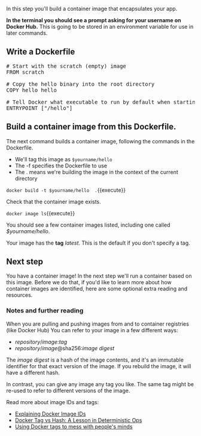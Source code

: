 In this step you'll build a container image that encapsulates your app.

**In the terminal you should see a prompt asking for your username on Docker Hub.** This is going to be stored in an environment variable for use in later commands.

## Write a Dockerfile

<pre class="file" data-filename="Dockerfile" data-target="replace">
# Start with the scratch (empty) image
FROM scratch

# Copy the hello binary into the root directory
COPY hello hello

# Tell Docker what executable to run by default when starting this container
ENTRYPOINT ["/hello"]
</pre>

## Build a container image from this Dockerfile.

 The next command builds a container image, following the commands in the Dockerfile.

* We'll tag this image as `$yourname/hello`
* The -f specifies the Dockerfile to use
* The . means we're building the image in the context of the current directory

`docker build -t $yourname/hello  .`{{execute}}

Check that the container image exists.

`docker image ls`{{execute}}

You should see a few container images listed, including one called *$yourname/hello*.

Your image has the **tag** *latest*. This is the default if you don't specify a tag.

## Next step

You have a container image! In the next step we'll run a container based on this image. Before we do that, if you'd like to learn more about how container images are identified, here are some optional extra reading and resources. 

### Notes and further reading

When you are pulling and pushing images from and to container registries (like Docker Hub) You can refer to your image in a few different ways:

* *repository*/*image*:*tag*
* *repository*/*image*@sha256:*image digest*

The *image digest* is a hash of the image contents, and it's an immutable identifier for that exact version of the image. If you rebuild the image, it will have a different hash.

In contrast, you can give any image any tag you like. The same tag might be re-used to refer to different versions of the image.

Read more about image IDs and tags:

* [Explaining Docker Image IDs](https://windsock.io/explaining-docker-image-ids/)
* [Docker Tag vs Hash: A Lesson in Deterministic Ops](https://medium.com/@tariq.m.islam/container-deployments-a-lesson-in-deterministic-ops-a4a467b14a03)
* [Using Docker tags to mess with people's minds](https://medium.com/microscaling-systems/using-docker-tags-to-mess-with-peoples-minds-367bb2c93bd0)

